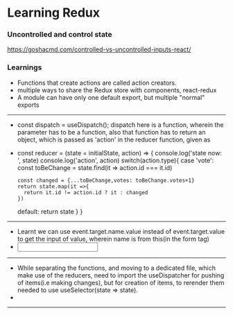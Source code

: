 # Learning Redux
### Uncontrolled and control state
https://goshacmd.com/controlled-vs-uncontrolled-inputs-react/

### Learnings
- Functions that create actions are called action creators.
- multiple ways to share the Redux store with components, react-redux
- A module can have only one default export, but multiple "normal" exports
***
- const dispatch = useDispatch(); dispatch here is a function, wherein the parameter has to be a function, also that function has to return an object, which is passed as 'action' in the reducer function, given as 
- const reducer = (state = initialState, action) => {
  console.log('state now: ', state)
  console.log('action', action)
  switch(action.type){
    case 'vote':
      const toBeChange = state.find(it => action.id === it.id)
      
      const changed = {...toBeChange,votes: toBeChange.votes+1}
      return state.map(it =>{
        return it.id != action.id ? it : changed
      })
    default:
      return state
  }
}
***
- Learnt we can use event.target.name.value instead of event.target.value to get the input of value, wherein name is from this(in the form tag)
- <input name="n"> </input>
***
- While separating the functions, and moving to a dedicated file, which make use of the reducers, need to import the useDispatcher for pushing of items(i.e making changes), but for creation of items, to rerender them needed to use useSelector(state => state).
- 
*****